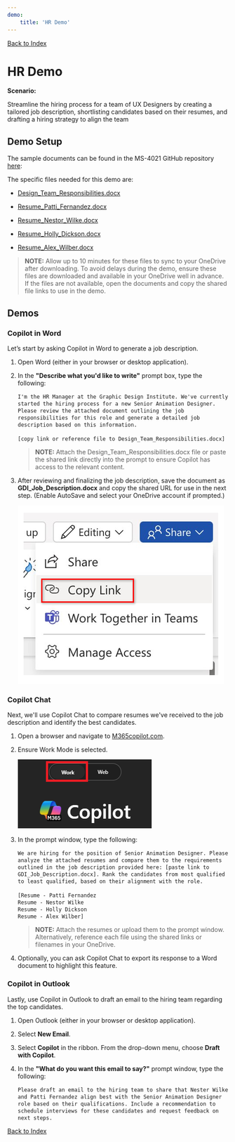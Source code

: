 ```yaml
---
demo:
    title: 'HR Demo'
---
```


[Back to Index](https://microsoftlearning.github.io/MS-4021-Copilot-Immersion-Experience/)

# HR Demo

**Scenario:**  

Streamline the hiring process for a team of UX Designers by creating a tailored job description, shortlisting candidates based on their resumes, and drafting a hiring strategy to align the team

## Demo Setup

The sample documents can be found in the MS-4021 GitHub repository [here](https://github.com/MicrosoftLearning/MS-4021-Copilot-Immersion-Experience/tree/master/ResourceFiles):

The specific files needed for this demo are:

- [Design_Team_Responsibilities.docx](https://github.com/MicrosoftLearning/MS-4021-Copilot-Immersion-Experience/raw/master/ResourceFiles/Graphic_Design_Institute_Design_Team_Responsibilities.docx)

- [Resume_Patti_Fernandez.docx](https://github.com/MicrosoftLearning/MS-4021-Copilot-Immersion-Experience/raw/master/ResourceFiles/Resume_Patti_Fernandez.docx)

- [Resume_Nestor_Wilke.docx](https://github.com/MicrosoftLearning/MS-4021-Copilot-Immersion-Experience/raw/master/ResourceFiles/Resume_Nestor_Wilke.docx)

- [Resume_Holly_Dickson.docx](https://github.com/MicrosoftLearning/MS-4021-Copilot-Immersion-Experience/raw/master/ResourceFiles/Resume_Holly_Dickson.docx)

- [Resume_Alex_Wilber.docx](https://github.com/MicrosoftLearning/MS-4021-Copilot-Immersion-Experience/raw/master/ResourceFiles/Resume_Alex_Wilber.docx)

> **NOTE:** Allow up to 10 minutes for these files to sync to your OneDrive after downloading. To avoid delays during the demo, ensure these files are downloaded and available in your OneDrive well in advance. If the files are not available, open the documents and copy the shared file links to use in the demo.

## Demos

### Copilot in Word

Let’s start by asking Copilot in Word to generate a job description.

1. Open Word (either in your browser or desktop application).

1. In the **"Describe what you'd like to write"** prompt box, type the following:

    ```text
    I'm the HR Manager at the Graphic Design Institute. We've currently started the hiring process for a new Senior Animation Designer. Please review the attached document outlining the job responsibilities for this role and generate a detailed job description based on this information.

    [copy link or reference file to Design_Team_Responsibilities.docx]
    ```

    > **NOTE:** Attach the Design_Team_Responsibilities.docx file or paste the shared link directly into the prompt to ensure Copilot has access to the relevant content.

1. After reviewing and finalizing the job description, save the document as **GDI_Job_Description.docx** and copy the shared URL for use in the next step. (Enable AutoSave and select your OneDrive account if prompted.)

    ![Share link.](../Demos/Media/share-menu-with-copy-link-9fd1c60a.png)

### Copilot Chat

Next, we'll use Copilot Chat to compare resumes we've received to the job description and identify the best candidates.

1. Open a browser and navigate to [M365copilot.com](https://m365copilot.com/).

1. Ensure Work Mode is selected.

    ![screenshot showing web mode tab.](../Prompts/Media/work-mode.png)

1. In the prompt window, type the following:

    ```text
    We are hiring for the position of Senior Animation Designer. Please analyze the attached resumes and compare them to the requirements outlined in the job description provided here: [paste link to GDI_Job_Description.docx]. Rank the candidates from most qualified to least qualified, based on their alignment with the role.

    [Resume - Patti Fernandez
    Resume - Nestor Wilke
    Resume - Holly Dickson
    Resume - Alex Wilber]
    ```

    > **NOTE:** Attach the resumes or upload them to the prompt window. Alternatively, reference each file using the shared links or filenames in your OneDrive.

1. Optionally, you can ask Copilot Chat to export its response to a Word document to highlight this feature.

### Copilot in Outlook

Lastly, use Copilot in Outlook to draft an email to the hiring team regarding the top candidates.

1. Open Outlook (either in your browser or desktop application).

1. Select **New Email**.

1. Select **Copilot** in the ribbon. From the drop-down menu, choose **Draft with Copilot**.

1. In the **"What do you want this email to say?"** prompt window, type the following:

    ```text
    Please draft an email to the hiring team to share that Nester Wilke and Patti Fernandez align best with the Senior Animation Designer role based on their qualifications. Include a recommendation to schedule interviews for these candidates and request feedback on next steps.
    ```

[Back to Index](https://microsoftlearning.github.io/MS-4021-Copilot-Immersion-Experience/)
